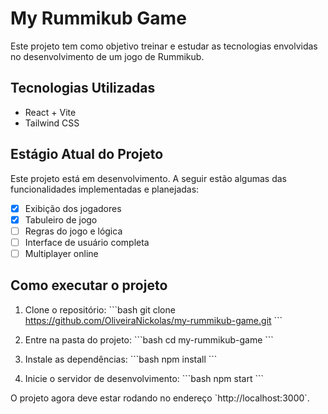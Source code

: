 # My Rummikub Game

Este projeto tem como objetivo treinar e estudar as tecnologias envolvidas no desenvolvimento de um jogo de Rummikub.

## Tecnologias Utilizadas

- React + Vite
- Tailwind CSS

## Estágio Atual do Projeto

Este projeto está em desenvolvimento. A seguir estão algumas das funcionalidades implementadas e planejadas:

- [x] Exibição dos jogadores
- [x] Tabuleiro de jogo
- [ ] Regras do jogo e lógica
- [ ] Interface de usuário completa
- [ ] Multiplayer online

## Como executar o projeto

1. Clone o repositório:
\`\`\`bash
git clone https://github.com/OliveiraNickolas/my-rummikub-game.git
\`\`\`

2. Entre na pasta do projeto:
\`\`\`bash
cd my-rummikub-game
\`\`\`

3. Instale as dependências:
\`\`\`bash
npm install
\`\`\`

4. Inicie o servidor de desenvolvimento:
\`\`\`bash
npm start
\`\`\`

O projeto agora deve estar rodando no endereço \`http://localhost:3000\`.
